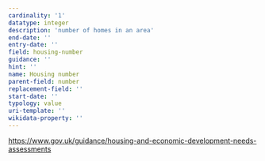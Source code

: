 ```yaml
---
cardinality: '1'
datatype: integer
description: 'number of homes in an area'
end-date: ''
entry-date: ''
field: housing-number
guidance: ''
hint: ''
name: Housing number
parent-field: number
replacement-field: ''
start-date: ''
typology: value
uri-template: ''
wikidata-property: ''
---
```


https://www.gov.uk/guidance/housing-and-economic-development-needs-assessments
